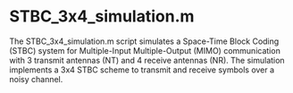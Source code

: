 # STBC_3x4_simulation.m
The STBC_3x4_simulation.m script simulates a Space-Time Block Coding (STBC) system for Multiple-Input Multiple-Output (MIMO) communication with 3 transmit antennas (NT) and 4 receive antennas (NR). 
The simulation implements a 3x4 STBC scheme to transmit and receive symbols over a noisy channel.
